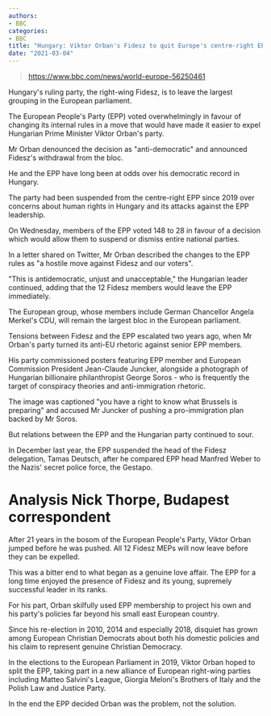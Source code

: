 ```yaml
---
authors:
- BBC
categories:
- BBC
title: "Hungary: Viktor Orban's Fidesz to quit Europe's centre-right EPP"
date: "2021-03-04"
---
```


> https://www.bbc.com/news/world-europe-56250461

Hungary's ruling party, the right-wing Fidesz, is to leave the largest grouping in the European parliament.

The European People's Party (EPP) voted overwhelmingly in favour of changing its internal rules in a move that would have made it easier to expel Hungarian Prime Minister Viktor Orban's party.

Mr Orban denounced the decision as "anti-democratic" and announced Fidesz's withdrawal from the bloc.

He and the EPP have long been at odds over his democratic record in Hungary.

The party had been suspended from the centre-right EPP since 2019 over concerns about human rights in Hungary and its attacks against the EPP leadership.

On Wednesday, members of the EPP voted 148 to 28 in favour of a decision which would allow them to suspend or dismiss entire national parties.

In a letter shared on Twitter, Mr Orban described the changes to the EPP rules as "a hostile move against Fidesz and our voters".

"This is antidemocratic, unjust and unacceptable," the Hungarian leader continued, adding that the 12 Fidesz members would leave the EPP immediately.

The European group, whose members include German Chancellor Angela Merkel's CDU, will remain the largest bloc in the European parliament.

Tensions between Fidesz and the EPP escalated two years ago, when Mr Orban's party turned its anti-EU rhetoric against senior EPP members.

His party commissioned posters featuring EPP member and European Commission President Jean-Claude Juncker, alongside a photograph of Hungarian billionaire philanthropist George Soros - who is frequently the target of conspiracy theories and anti-immigration rhetoric.

The image was captioned "you have a right to know what Brussels is preparing" and accused Mr Juncker of pushing a pro-immigration plan backed by Mr Soros.

But relations between the EPP and the Hungarian party continued to sour.

In December last year, the EPP suspended the head of the Fidesz delegation, Tamas Deutsch, after he compared EPP head Manfred Weber to the Nazis' secret police force, the Gestapo.

# Analysis  Nick Thorpe, Budapest correspondent
After 21 years in the bosom of the European People's Party, Viktor Orban jumped before he was pushed. All 12 Fidesz MEPs will now leave before they can be expelled.

This was a bitter end to what began as a genuine love affair. The EPP for a long time enjoyed the presence of Fidesz and its young, supremely successful leader in its ranks.

For his part, Orban skilfully used EPP membership to project his own and his party's policies far beyond his small east European country.

Since his re-election in 2010, 2014 and especially 2018, disquiet has grown among European Christian Democrats about both his domestic policies and his claim to represent genuine Christian Democracy.

In the elections to the European Parliament in 2019, Viktor Orban hoped to split the EPP, taking part in a new alliance of European right-wing parties including Matteo Salvini's League, Giorgia Meloni's Brothers of Italy and the Polish Law and Justice Party.

In the end the EPP decided Orban was the problem, not the solution.
